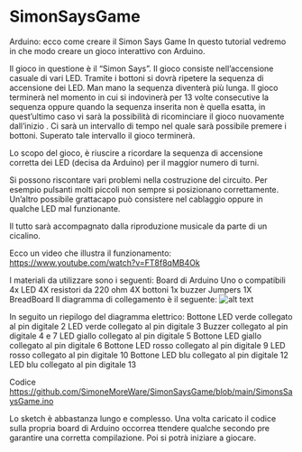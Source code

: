 # SimonSaysGame
Arduino: ecco come creare il Simon Says Game
In questo tutorial vedremo in che modo creare un gioco interattivo con Arduino.

Il gioco in questione è il “Simon Says”. Il gioco consiste nell’accensione casuale di vari LED. Tramite i bottoni si dovrà ripetere la sequenza di accensione dei LED. Man mano la sequenza diventerà più lunga. Il gioco terminerà nel momento in cui si indovinerà per 13 volte consecutive la sequenza oppure quando la sequenza inserita non è quella esatta, in quest’ultimo caso vi sarà la possibilità di ricominciare il gioco nuovamente dall’inizio . Ci sarà un intervallo di tempo nel quale sarà possibile premere i bottoni. Superato tale intervallo il gioco terminerà.

Lo scopo del gioco, è riuscire a ricordare la sequenza di accensione corretta dei LED (decisa da Arduino) per il maggior numero di turni.

Si possono riscontare vari problemi nella costruzione del circuito. Per esempio pulsanti molti piccoli non sempre si posizionano correttamente. Un’altro possibile grattacapo può consistere nel cablaggio oppure in qualche LED mal funzionante.

Il tutto sarà accompagnato dalla riproduzione musicale da parte di un cicalino.

Ecco un video che illustra il funzionamento:
https://www.youtube.com/watch?v=FT8f8qMB4Ok

I materiali da utilizzare sono i seguenti:
Board di Arduino Uno o compatibili
4x LED
4X resistori da 220 ohm
4X bottoni
1x buzzer
Jumpers
1X BreadBoard
Il diagramma di collegamento è il seguente:
![alt text](https://i0.wp.com/www.moreware.org/wp/wp-content/uploads/2020/03/Senza-titolo.png?resize=768%2C555&ssl=1)

In seguito un riepilogo del diagramma elettrico:
Bottone LED verde collegato al pin digitale 2
LED verde collegato al pin digitale 3
Buzzer collegato al pin digitale 4 e 7
LED giallo collegato al pin digitale 5
Bottone LED giallo collegato al pin digitale 6
Bottone LED rosso collegato al pin digitale 9
LED rosso collegato al pin digitale 10
Bottone LED blu collegato al pin digitale 12
LED blu collegato al pin digitale 13
 
Codice https://github.com/SimoneMoreWare/SimonSaysGame/blob/main/SimonsSaysGame.ino

Lo sketch è abbastanza lungo e complesso. Una volta caricato il codice sulla propria board di Arduino occorrea ttendere qualche secondo pre garantire una corretta compilazione. Poi si potrà iniziare a giocare.
